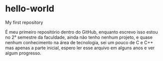 # hello-world
My first repository

É meu primeiro repositório dentro do GitHub, enquanto escrevo isso estou no 2° semestre da faculdade, ainda não tenho nenhum projeto, e quase nenhum conhecimento na área de tecnologia, sei um pouco de C e C++ mas apenas a parte inicial, espero ler esse arquivo em alguns anos e ver algum progresso.
